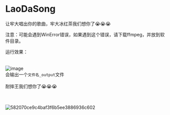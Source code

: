 # LaoDaSong
让牢大唱出你的歌曲，牢大冰红茶我们想你了😭😭😭<br>

注意：可能会遇到WinError错误，如果遇到这个错误，请下载ffmpeg，并放到软件目录。<br>

运行效果：<br><br><br>
![image](https://github.com/Xzhao233/LaoDaSong/assets/112802685/aa9d3eac-22bb-4774-bd37-12d96314a87e)
<br>会输出一个`文件名_output`文件<br><br>
耐摔王我们想你了😭😭😭<br><br><br>


![582070ce9c4baf3f6b5ee3886936c602](https://github.com/Xzhao233/LaoDaSong/assets/112802685/d1ec0940-b9ce-4885-a09b-005ec68ce505)
